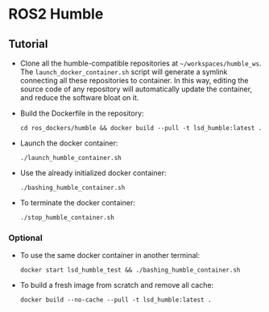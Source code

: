 # ROS2 Humble

## Tutorial

* Clone all the humble-compatible repositories at `~/workspaces/humble_ws`.
<br/>The `launch_docker_container.sh` script will generate a symlink connecting all these repositories to container. In this way, editing the source code of any repository will automatically update the container, and reduce the software bloat on it.

* Build the Dockerfile in the repository:

      cd ros_dockers/humble && docker build --pull -t lsd_humble:latest .

* Launch the docker container:

      ./launch_humble_container.sh

* Use the already initialized docker container:

      ./bashing_humble_container.sh

* To terminate the docker container:

      ./stop_humble_container.sh

### Optional

* To use the same docker container in another terminal:

      docker start lsd_humble_test && ./bashing_humble_container.sh

* To build a fresh image from scratch and remove all cache:

      docker build --no-cache --pull -t lsd_humble:latest .
